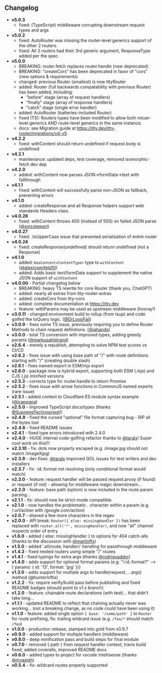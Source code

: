 ## Changelog

- **v5.0.3**
  - fixed: (TypeScript) middleware corrupting downstream request types and args
- **v5.0.2**
  - fixed: AutoRouter was missing the router-level generics support of the other 2 routers.
  - fixed: All 3 routers had their 3rd generic argument, ResponseType added per the spec.
- **v5.0.0**
  - BREAKING: router.fetch replaces router.handle (now deprecated)
  - BREAKING: "createCors" has been deprecated in favor of "cors" (new options & requirements)
  - changed: previous Router (smallest) is now IttyRouter
  - added: Router (full backwards compatability with previous Router) has been added, including:
    - "before" stage (array of request handlers)
    - "finally" stage (array of response handlers)
    - "catch" stage (single error handler)
  - added: AutoRouter (batteries-included Router)
  - fixed (TS): Routers types have been modified to allow both rotuer-level generics AND route-level generics in the same instance.
  - docs: see Migration guide at https://itty.dev/itty-router/migrations/v4-v5
- **v4.2.2**
  - fixed: withContent should return undefined if request.body is undefined
- **v4.2.1**
  - maintenance: updated deps, test coverage, removed isomorphic-fetch dev dep
- **v4.2.0**
  - added: withContent now parses JSON->formData->text with fallthrough
- **v4.1.1**
  - fixed: withContent will successfully parse non-JSON as fallback, preventing errors
- **v4.1.0**
  - added: createResponse and all Response helpers support web standards Headers class
- **v4.0.28**
  - fixed: withContent throws 400 (instead of 500) on failed JSON parse ([@smcstewart](https://github.com/smcstewart))
- **v4.0.27**
  - fixed: .toUpperCase issue that prevented serialization of entire router
- **v4.0.24**
  - fixed: createResponse(undefined) should return undefined (not a Response)
- **v4.1.0**
  - added: `HasContent<ContentType>` type to `withContent` ([@alexrosenfeld10](https://github.com/alexrosenfeld10))
  - added: Adds basic text/formData support to supplement the native JSON support of `withContent`
- **v4.0.00** - Partial changelog below
  - BREAKING: heavy TS rewrite for core Router (thank you, ChatGPT)
  - added: nearly all extras from itty-router-extras
  - added: createCors from itty-cors
  - added: complete documentation at https://itty.dev
  - feature: withParams may be used as upstream middleware (hooray!)
- **v3.0.11** - changed environment build to rollup (from tsup) and code golfed the toQuery logic. ([@DrLoopFall](https://github.com/DrLoopFall))
- **v3.0.9** - fixes some TS issue, previously requiring you to define Router Methods to chain request definitions. ([@jahands](https://github.com/jahands))
- **v3.0.0** - total TS conversion with improved types, adding greedy params ([@markusahlstrand](https://github.com/markusahlstrand))
- **v2.6.4** - merely a republish, attempting to solve NPM test scores vs CI/CD
- **v2.6.2** - fixes issue with using base path of "/" with route definitions starting with "/" (creating double slash)
- **v2.6.1** - fixes named export in ESM/mjs export
- **v2.6.0** - package now is hybrid export, supporting both ESM (.mjs) and CJS (.js) minified versions
- **v2.5.3** - corrects type for router.handle to return Promise<any>
- **v2.5.2** - fixes issue with arrow functions in CommonJS named exports (rare issue)
- **v2.5.1** - added context to Cloudflare ES module syntax example ([@jcapogna](https://github.com/jcapogna))
- **v2.5.0** - improved TypeScript docs/types (thanks [@SupremeTechnopriest](https://github.com/SupremeTechnopriest)!)
- **v2.4.9** - fixed the cursed "optional" file format capturing bug - RIP all the bytes lost
- **v2.4.6** - fixed README issues
- **v2.4.1** - fixed type errors introduced with 2.4.0
- **v2.4.0** - HUGE internal code-golfing refactor thanks to [@taralx](https://github.com/taralx)! Super cool work on this!!!
- **v2.3.10** - fix: dots now properly escaped (e.g. /image.jpg should not match /imageXjpg)
- **v2.3.9** - dev fixes: [@taralx](https://github.com/taralx) improved QOL issues for test writers and dev installers
- **v2.3.7** - fix: :id.:format not resolving (only conditional format would match)
- **v2.3.0** - feature: request handler will be passed request.proxy (if found) or request (if not) - allowing for middleware magic downstream...
- **v2.2.0** - feature: base path (option) is now included in the route param parsing...
- **v2.1.1** - fix: should now be strict-mode compatible
- **v2.1.0** - now handles the problematic . character within a param (e.g. /:url/action with /google.com/action)
- **v2.0.7** - shaved a few more characters in the regex
- **v2.0.0** - API break: `Router({ else: missingHandler })` has been replaced with `router.all('*', missingHandler)`, and now "all" channel respects order of entry
- **v1.6.0** - added { else: missingHandler } to options for 404 catch-alls (thanks to the discussion with [@martinffx](https://github.com/martinffx))
- **v1.5.0** - added '.all(route, handler)' handling for passthrough middleware
- **v1.4.3** - fixed nested routers using simple "/" routes
- **v1.4.1** - fixed typings for extra args (thanks [@rodrigoaddor](https://github.com/rodrigoaddor))
- **v1.4.0** - adds support for optional format params (e.g. "/:id.:format?" --> { params: { id: '13', format: 'jpg' }})
- **v1.3.0** - adds support for multiple args to handle(request, ...args) method (@hunterloftis)
- **v1.2.2** - fix: require verify/build pass before publishing and fixed README badges (should point to v1.x branch)
- **v1.2.0** - feature: chainable route declarations (with test)... that didn't take long...
- **v1.1.1** - updated README to reflect that chaining actually never was working... (not a breaking change, as no code could have been using it)
- **v1.1.0** - feature: added single option `{ base: '/some/path' }` to `Router` for route prefixing, fix: trailing wildcard issue (e.g. `/foo/*` should match `/foo`)
- **v1.0.0** - production release, stamped into gold from x0.9.7
- **v0.9.0** - added support for multiple handlers (middleware)
- **v0.8.0** - deep minification pass and build steps for final module
- **v0.7.0** - removed { path } from request handler context, travis build fixed, added coveralls, improved README docs
- **v0.6.0** - added types to project for vscode intellisense (thanks [@mvasigh](https://github.com/mvasigh))
- **v0.5.4** - fix: wildcard routes properly supported
